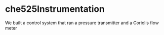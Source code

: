 # che525Instrumentation
We built a control system that ran a pressure transmitter and a Coriolis flow meter
